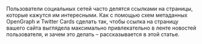Пользователи социальных сетей часто делятся ссылками на страницы, которые
кажутся им интересными. Как с помощью схем метаданных OpenGraph и Twitter
Cards сделать так, чтобы ссылка на страницу вашего сайта выглядела максимально
привлекательно в ленте новостей пользователя, и зачем это делать –
рассказывается в этой статье.
